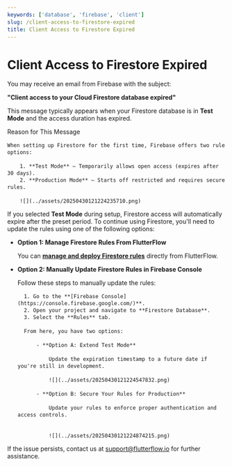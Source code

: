 ```yaml
---
keywords: ['database', 'firebase', 'client']
slug: /client-access-to-firestore-expired
title: Client Access to Firestore Expired
---
```

# Client Access to Firestore Expired

You may receive an email from Firebase with the subject:

**"Client access to your Cloud Firestore database expired"**

This message typically appears when your Firestore database is in **Test Mode** and the access duration has expired.

Reason for This Message

    When setting up Firestore for the first time, Firebase offers two rule options:

        1. **Test Mode** – Temporarily allows open access (expires after 30 days).
        2. **Production Mode** – Starts off restricted and requires secure rules.

        ![](../assets/20250430121224235710.png)

If you selected **Test Mode** during setup, Firestore access will automatically expire after the preset period. To continue using Firestore, you'll need to update the rules using one of the following options:

- **Option 1: Manage Firestore Rules From FlutterFlow**

    You can **[manage and deploy Firestore rules](/integrations/database/cloud-firestore/firestore-rules/)** directly from FlutterFlow.

- **Option 2: Manually Update Firestore Rules in Firebase Console**

    Follow these steps to manually update the rules:

        1. Go to the **[Firebase Console](https://console.firebase.google.com/)**.
        2. Open your project and navigate to **Firestore Database**.
        3. Select the **Rules** tab.

        From here, you have two options:

            - **Option A: Extend Test Mode**

                Update the expiration timestamp to a future date if you're still in development.

                ![](../assets/20250430121224547832.png)

            - **Option B: Secure Your Rules for Production**

                Update your rules to enforce proper authentication and access controls.


                ![](../assets/20250430121224874215.png)


If the issue persists, contact us at [support@flutterflow.io](mailto:support@flutterflow.io) for further assistance.
